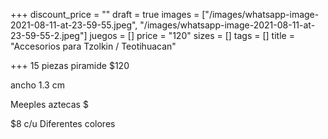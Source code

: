 +++
discount_price = ""
draft = true
images = ["/images/whatsapp-image-2021-08-11-at-23-59-55.jpeg", "/images/whatsapp-image-2021-08-11-at-23-59-55-2.jpeg"]
juegos = []
price = "120"
sizes = []
tags = []
title = "Accesorios para Tzolkin / Teotihuacan"

+++
15 piezas piramide $120

ancho 1.3 cm 

Meeples aztecas $

$8 c/u Diferentes colores